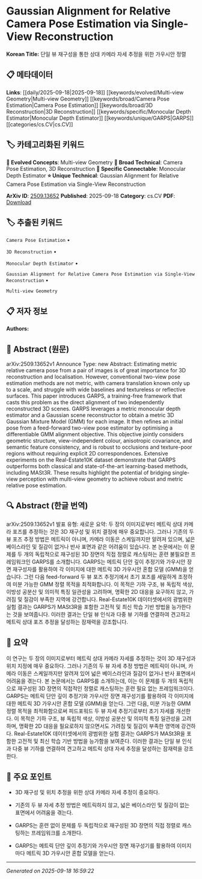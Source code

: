 
# Gaussian Alignment for Relative Camera Pose Estimation via Single-View Reconstruction

**Korean Title:** 단일 뷰 재구성을 통한 상대 카메라 자세 추정을 위한 가우시안 정렬

## 📋 메타데이터

**Links**: [[daily/2025-09-18|2025-09-18]] [[keywords/evolved/Multi-view Geometry|Multi-view Geometry]] [[keywords/broad/Camera Pose Estimation|Camera Pose Estimation]] [[keywords/broad/3D Reconstruction|3D Reconstruction]] [[keywords/specific/Monocular Depth Estimator|Monocular Depth Estimator]] [[keywords/unique/GARPS|GARPS]] [[categories/cs.CV|cs.CV]]

## 🏷️ 카테고리화된 키워드
**🚀 Evolved Concepts**: Multi-view Geometry
**🔬 Broad Technical**: Camera Pose Estimation, 3D Reconstruction
**🔗 Specific Connectable**: Monocular Depth Estimator
**⭐ Unique Technical**: Gaussian Alignment for Relative Camera Pose Estimation via Single-View Reconstruction

**ArXiv ID**: [2509.13652](https://arxiv.org/abs/2509.13652)
**Published**: 2025-09-18
**Category**: cs.CV
**PDF**: [Download](https://arxiv.org/pdf/2509.13652.pdf)


## 🏷️ 추출된 키워드



`Camera Pose Estimation` • 

`3D Reconstruction` • 

`Monocular Depth Estimator` • 

`Gaussian Alignment for Relative Camera Pose Estimation via Single-View Reconstruction` • 

`Multi-view Geometry`



## 📋 저자 정보

**Authors:** 

## 📄 Abstract (원문)

arXiv:2509.13652v1 Announce Type: new 
Abstract: Estimating metric relative camera pose from a pair of images is of great importance for 3D reconstruction and localisation. However, conventional two-view pose estimation methods are not metric, with camera translation known only up to a scale, and struggle with wide baselines and textureless or reflective surfaces. This paper introduces GARPS, a training-free framework that casts this problem as the direct alignment of two independently reconstructed 3D scenes. GARPS leverages a metric monocular depth estimator and a Gaussian scene reconstructor to obtain a metric 3D Gaussian Mixture Model (GMM) for each image. It then refines an initial pose from a feed-forward two-view pose estimator by optimising a differentiable GMM alignment objective. This objective jointly considers geometric structure, view-independent colour, anisotropic covariance, and semantic feature consistency, and is robust to occlusions and texture-poor regions without requiring explicit 2D correspondences. Extensive experiments on the Real\-Estate10K dataset demonstrate that GARPS outperforms both classical and state-of-the-art learning-based methods, including MASt3R. These results highlight the potential of bridging single-view perception with multi-view geometry to achieve robust and metric relative pose estimation.

## 🔍 Abstract (한글 번역)

arXiv:2509.13652v1 발표 유형: 새로운
요약: 두 장의 이미지로부터 메트릭 상대 카메라 포즈를 추정하는 것은 3D 재구성 및 위치 결정에 매우 중요합니다. 그러나 기존의 두 뷰 포즈 추정 방법은 메트릭이 아니며, 카메라 이동은 스케일까지만 알려져 있으며, 넓은 베이스라인 및 질감이 없거나 반사 표면과 같은 어려움이 있습니다. 본 논문에서는 이 문제를 두 개의 독립적으로 재구성된 3D 장면의 직접 정렬로 캐스팅하는 훈련 불필요한 프레임워크인 GARPS를 소개합니다. GARPS는 메트릭 단안 깊이 추정기와 가우시안 장면 재구성자를 활용하여 각 이미지에 대한 메트릭 3D 가우시안 혼합 모델 (GMM)을 얻습니다. 그런 다음 feed-forward 두 뷰 포즈 추정기에서 초기 포즈를 세밀하게 조정하여 미분 가능한 GMM 정렬 목적을 최적화합니다. 이 목적은 기하 구조, 뷰 독립적 색상, 이방성 공분산 및 의미적 특징 일관성을 고려하며, 명확한 2D 대응을 요구하지 않고, 가려짐 및 질감이 부족한 지역에 강건합니다. Real-Estate10K 데이터셋에서의 광범위한 실험 결과는 GARPS가 MASt3R을 포함한 고전적 및 최신 학습 기반 방법을 능가한다는 것을 보여줍니다. 이러한 결과는 단일 뷰 인식과 다중 뷰 기하를 연결하여 견고하고 메트릭 상대 포즈 추정을 달성하는 잠재력을 강조합니다.

## 📝 요약

이 연구는 두 장의 이미지로부터 메트릭 상대 카메라 자세를 추정하는 것이 3D 재구성과 위치 지정에 매우 중요하다. 그러나 기존의 두 뷰 자세 추정 방법은 메트릭이 아니며, 카메라 이동은 스케일까지만 알려져 있어 넓은 베이스라인과 질감이 없거나 반사 표면에서 어려움을 겪는다. 본 논문에서는 GARPS를 소개하는데, 이는 이 문제를 두 개의 독립적으로 재구성된 3D 장면의 직접적인 정렬로 캐스팅하는 훈련 필요 없는 프레임워크이다. GARPS는 메트릭 단안 깊이 추정기와 가우시안 장면 재구성기를 활용하여 각 이미지에 대한 메트릭 3D 가우시안 혼합 모델 (GMM)을 얻는다. 그런 다음, 미분 가능한 GMM 정렬 목적을 최적화함으로써 피드포워드 두 뷰 자세 추정기로부터 초기 자세를 개선한다. 이 목적은 기하 구조, 뷰 독립적 색상, 이방성 공분산 및 의미적 특징 일관성을 고려하며, 명확한 2D 대응을 필요로하지 않으면서도 가려짐 및 질감이 부족한 영역에 강건하다. Real-Estate10K 데이터셋에서의 광범위한 실험 결과는 GARPS가 MASt3R을 포함한 고전적 및 최신 학습 기반 방법을 능가함을 보여준다. 이러한 결과는 단일 뷰 인식과 다중 뷰 기하를 연결하여 견고하고 메트릭 상대 자세 추정을 달성하는 잠재력을 강조한다.

## 🎯 주요 포인트


- 3D 재구성 및 위치 추정을 위한 상대 카메라 자세 추정이 중요하다.

- 기존의 두 뷰 자세 추정 방법은 메트릭하지 않고, 넓은 베이스라인 및 질감이 없는 표면에서 어려움을 겪는다.

- GARPS는 훈련 없이 문제를 두 독립적으로 재구성된 3D 장면의 직접 정렬로 캐스팅하는 프레임워크를 소개한다.

- GARPS는 메트릭 단안 깊이 추정기와 가우시안 장면 재구성기를 활용하여 이미지마다 메트릭 3D 가우시안 혼합 모델을 얻는다.


---

*Generated on 2025-09-18 16:59:22*